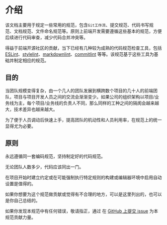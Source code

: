 # 介绍

该文档主要用于规定一些常用的规范，包含`Git工作流`、提交规范、代码书写规范、文档规范、文件命名规范等。原则上前端开发需要遵循这些基本的规范，方便后续进行代码审查，减少代码合并冲突等。

得益于前端开源社区的贡献，当下已经有几种较为成熟的代码规范检查工具，包括 [ESLint](https://eslint.org/)、[stylelint](https://stylelint.io/)、[markdownlint](https://github.com/DavidAnson/markdownlint)、[commitlint](https://commitlint.js.org/#/) 等等。该规范基于这些工具为基础并制定相应的规范。

## 目的

当团队规模变得复杂，由一个几人的团队发展到横跨数个项目的几十人的前端团队，项目与项目开发人员之间的交流会渐渐变少。如果公司的组织架构以项目/业务线为主，每个项目/业务线的负责人不同，那么同样的工种之间的隔阂会越来越大，技术差异也越来越大。

为了便于人员调动后快速上手，提高团队的机动性和人员利用率，在规范上的统一显得尤为必要。

## 原则

永远遵循同一套编码规范，坚持制定好的代码规范。

无论团队人数多少，代码应该同出一门。

在项目开始时建立约定或在可能强制执行特定规则的构建或编辑器环境中启用自动设置是值得的。

如果你想要为这个规范做贡献或觉得有不合理的地方，可以是这里列出的，也可以是你自己总结的。

如果你发现本规范中有任何错误，敬请指正，通过 在 [GitHub 上提交 issue](https://codeup.aliyun.com/60c1b5472c5969c370c5fcef/spec) 为本规范贡献力量。
